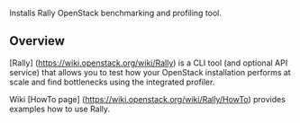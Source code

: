 Installs Rally OpenStack benchmarking and profiling tool.

Overview
--------

[Rally] (https://wiki.openstack.org/wiki/Rally) is a CLI tool (and optional API
service) that allows you to test how your OpenStack installation performs at
scale and find bottlenecks using the integrated profiler.

Wiki [HowTo page] (https://wiki.openstack.org/wiki/Rally/HowTo) provides examples
how to use Rally.
